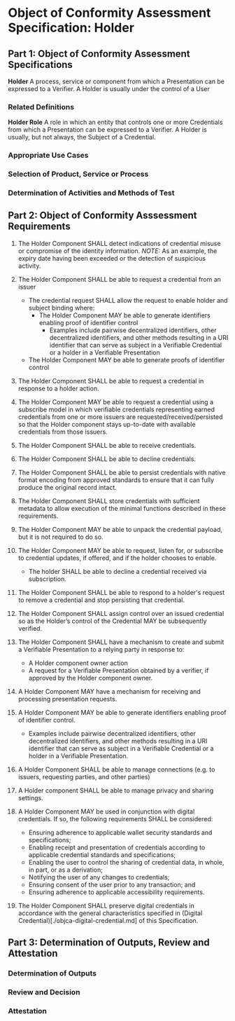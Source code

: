 # Object of Conformity Assessment Specification: Holder

## Part 1: Object of Conformity Assessment Specifications

**Holder** A process, service or component from which a Presentation can be expressed to a Verifier. A Holder is usually under the control of a User

### Related Definitions

**Holder Role** A role in which an entity that controls one or more Credentials from which a Presentation can be expressed to a Verifier. A Holder is usually, but not always, the Subject of a Credential.

### Appropriate Use Cases

### Selection of Product, Service or Process

### Determination of Activities and Methods of Test

## Part 2: Object of Conformity Asssessment Requirements

1. The Holder Component SHALL detect indications of credential misuse or compromise of the identity information. _NOTE:_ As an example, the expiry date having been exceeded or the detection of suspicious activity.
2. The Holder Component SHALL be able to request a credential from an issuer

    * The credential request SHALL allow the request to enable holder and subject binding where:
        * The Holder Component MAY be able to generate identifiers enabling proof of identifier control
            * Examples include pairwise decentralized identifiers, other decentralized identifiers, and other methods resulting in a URI identifier that can serve as subject in a Verifiable Credential or a holder in a Verifiable Presentation
    * The Holder Component MAY be able to generate proofs of identifier control

3. The Holder Component SHALL be able to request a credential in response to a holder action.
4. The Holder Component MAY be able to request a credential using a subscribe model in which verifiable credentials representing earned credentials from one or more issuers are requested/received/persisted so that the Holder component stays up-to-date with available credentials from those issuers.
5. The Holder Component SHALL be able to receive credentials.
6. The Holder Component SHALL be able to decline credentials.
7. The Holder Component SHALL be able to persist credentials with native format encoding from approved standards to ensure that it can fully produce the original record intact.
8. The Holder Component SHALL store credentials with sufficient metadata to allow execution of the minimal functions described in these requirements.
9. The Holder Component MAY be able to unpack the credential payload, but it is not required to do so.
10. The Holder Component MAY be able to request, listen for, or subscribe to credential updates, if offered, and if the holder chooses to enable.
    * The holder SHALL be able to decline a credential received via subscription.
11. The Holder Component SHALL be able to respond to a holder's request to remove a credential and stop persisting that credential.
12. The Holder Component SHALL assign control over an issued credential so as the Holder’s control of the Credential MAY be subsequently verified.
13. The Holder Component SHALL have a mechanism to create and submit a Verifiable Presentation to a relying party in response to:
    * A Holder component owner action
    * A request for a Verifiable Presentation obtained by a verifier, if approved by the Holder component owner.
14. A Holder Component MAY have a mechanism for receiving and processing presentation requests.
15. A Holder Component MAY be able to generate identifiers enabling proof of identifier control.
    * Examples include pairwise decentralized identifiers, other decentralized identifiers, and other methods resulting in a URI identifier that can serve as subject in a Verifiable Credential or a holder in a Verifiable Presentation.
17. A Holder Component SHALL be able to manage connections (e.g. to issuers, requesting parties, and other parties)
18. A Holder component SHALL be able to manage privacy and sharing settings.
19. A Holder Component MAY be used in conjunction with digital credentials. If so, the following requirements SHALL be considered:
    * Ensuring adherence to applicable wallet security standards and specifications;
    * Enabling receipt and presentation of credentials according to applicable credential standards and specifications;
    * Enabling the user to control the sharing of credential data, in whole, in part, or as a derivation;
    * Notifying the user of any changes to credentials;
    * Ensuring consent of the user prior to any transaction; and
    * Ensuring adherence to applicable accessibility requirements.
20. The Holder Component SHALL preserve digital credentials in accordance with the general characteristics specified in (Digital Credential)[./objca-digital-credential.md] of this Specification.

## Part 3: Determination of Outputs, Review and Attestation

### Determination of Outputs

### Review and Decision

### Attestation
